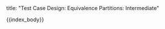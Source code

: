 <frontmatter>
title: "Test Case Design: Equivalence Partitions: Intermediate"
</frontmatter>

{{index_body}}
